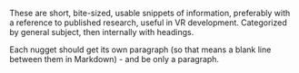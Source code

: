 These are short, bite-sized, usable snippets of information, preferably with a reference to published research, useful in VR development.  Categorized by general subject, then internally with headings.

Each nugget should get its own paragraph (so that means a blank line between them in Markdown) - and be only a paragraph.

